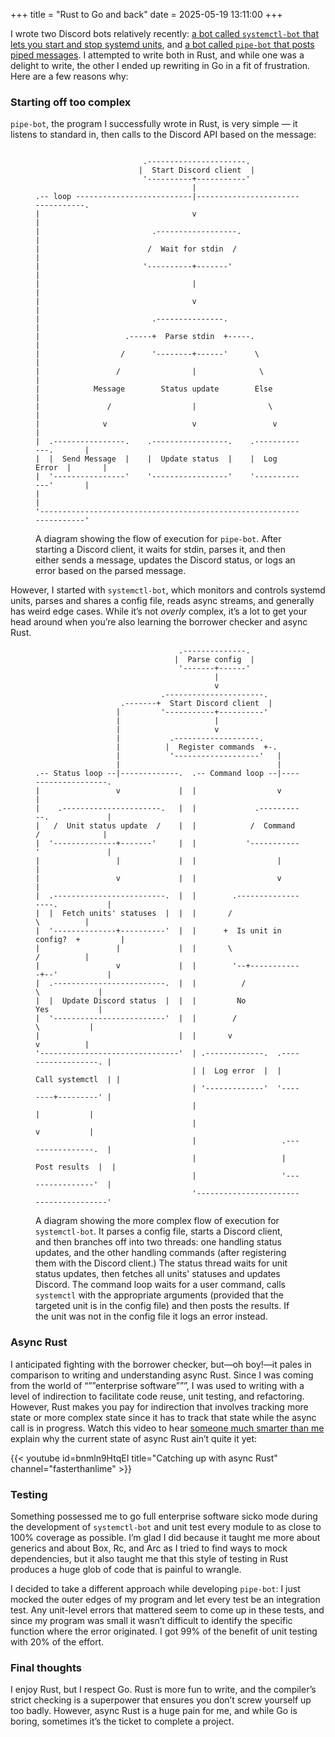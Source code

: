 +++
title = "Rust to Go and back"
date = 2025-05-19 13:11:00
+++

I wrote two Discord bots relatively recently: [a bot called `systemctl-bot` that lets you start and stop systemd units](https://github.com/forrestjacobs/systemctl-bot), and [a bot called `pipe-bot` that posts piped messages](https://github.com/forrestjacobs/pipe-bot). I attempted to write both in Rust, and while one was a delight to write, the other I ended up rewriting in Go in a fit of frustration. Here are a few reasons why:

### Starting off too complex

`pipe-bot`, the program I successfully wrote in Rust, is very simple — it listens to standard in, then calls to the Discord API based on the message:

<figure>

```goat {label="Diagram showing the flow of execution for pipe-bot."}

                        .----------------------.
                       |  Start Discord client  |
                        '----------+-----------'
                                   |
.-- loop --------------------------|----------------------------------.
|                                  v                                  |
|                         .------------------.                        |
|                        /  Wait for stdin  /                         |
|                       '----------+-------'                          |
|                                  |                                  |
|                                  v                                  |
|                         .---------------.                           |
|                   .-----+  Parse stdin  +-----.                     |
|                  /      '--------+------'      \                    |
|                 /                |              \                   |
|            Message        Status update        Else                 |
|               /                  |                \                 |
|              v                   v                 v                |
|  .----------------.    .-----------------.    .-------------.       |
|  |  Send Message  |    |  Update status  |    |  Log Error  |       |
|  '----------------'    '-----------------'    '-------------'       |
|                                                                     |
'---------------------------------------------------------------------'
```

<figcaption>
A diagram showing the flow of execution for <code>pipe-bot</code>. After starting a Discord client, it waits for stdin, parses it, and then either sends a message, updates the Discord status, or logs an error based on the parsed message.
</figcaption>
</figure>

However, I started with `systemctl-bot`, which monitors and controls systemd units, parses and shares a config file, reads async streams, and generally has weird edge cases. While it’s not *overly* complex, it’s a lot to get your head around when you’re also learning the borrower checker and async Rust.

<figure>

```goat {label="Diagram showing the flow of execution for systemctl-bot."}
                                .--------------.
                               |  Parse config  |
                                '-------+------'
                                        |
                                        v
                            .----------------------.
                   .-------+  Start Discord client  |
                  |         '-----------+----------'
                  |                     |
                  |                     v
                  |           .-------------------.
                  |          |  Register commands  +-.
                  |           '-------------------'   |
                  |                                   |
.-- Status loop --|-------------.  .-- Command loop --|--------------------.
|                 v             |  |                  v                    |
|    .----------------------.   |  |             .-----------.             |
|   /  Unit status update  /    |  |            /  Command  /              |
|  '--------------+-------'     |  |           '-----------'               |
|                 |             |  |                  |                    |
|                 v             |  |                  v                    |
|  .-------------------------.  |  |        .------------------.           |
|  |  Fetch units' statuses  |  |  |       /                    \          |
|  '--------------+----------'  |  |      +  Is unit in config?  +         |
|                 |             |  |       \                    /          |
|                 v             |  |        '--+------------+--'           |
|  .-------------------------.  |  |          /              \             |
|  |  Update Discord status  |  |  |         No              Yes           |
|  '-------------------------'  |  |        /                  \           |
|                               |  |       v                    v          |
'-------------------------------'  | .-------------.  .------------------. |
                                   | |  Log error  |  |  Call systemctl  | |
                                   | '-------------'  '--------+---------' |
                                   |                           |           |
                                   |                           v           |
                                   |                   .----------------.  |
                                   |                   |  Post results  |  |
                                   |                   '----------------'  |
                                   '---------------------------------------'
```

<figcaption>
A diagram showing the more complex flow of execution for <code>systemctl-bot</code>. It parses a config file, starts a Discord client, and then branches off into two threads: one handling status updates, and the other handling commands (after registering them with the Discord client.) The status thread waits for unit status updates, then fetches all units' statuses and updates Discord. The command loop waits for a user command, calls <code>systemctl</code> with the appropriate arguments (provided that the targeted unit is in the config file) and then posts the results. If the unit was not in the config file it logs an error instead.
</figcaption>
</figure>

### Async Rust

I anticipated fighting with the borrower checker, but—oh boy!—it pales in comparison to writing and understanding async Rust. Since I was coming from the world of “””enterprise software”””, I was used to writing with a level of indirection to facilitate code reuse, unit testing, and refactoring. However, Rust makes you pay for indirection that involves tracking more state or more complex state since it has to track that state while the async call is in progress. Watch this video to hear [someone much smarter than me](https://fasterthanli.me/) explain why the current state of async Rust ain’t quite it yet:

{{< youtube id=bnmln9HtqEI title="Catching up with async Rust" channel="fasterthanlime" >}}

### Testing

Something possessed me to go full enterprise software sicko mode during the development of `systemctl-bot` and unit test every module to as close to 100% coverage as possible. I’m glad I did because it taught me more about generics and about Box, Rc, and Arc as I tried to find ways to mock dependencies, but it also taught me that this style of testing in Rust produces a huge glob of code that is painful to wrangle.

I decided to take a different approach while developing `pipe-bot`: I just mocked the outer edges of my program and let every test be an integration test. Any unit-level errors that mattered seem to come up in these tests, and since my program was small it wasn’t difficult to identify the specific function where the error originated. I got 99% of the benefit of unit testing with 20% of the effort.

### Final thoughts

I enjoy Rust, but I respect Go. Rust is more fun to write, and the compiler’s strict checking is a superpower that ensures you don’t screw yourself up too badly. However, async Rust is a huge pain for me, and while Go is boring, sometimes it’s the ticket to complete a project.
